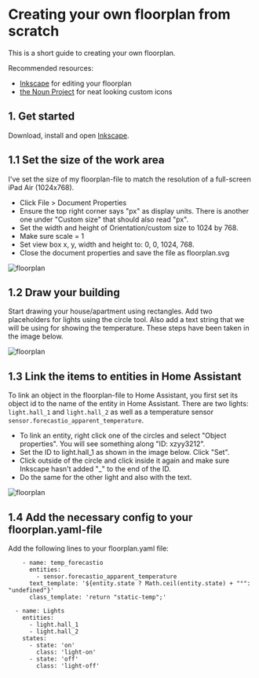 # Creating your own floorplan from scratch #

This is a short guide to creating your own floorplan.

Recommended resources:
- [Inkscape](https://inkscape.org/en/) for editing your floorplan
- [the Noun Project](https://thenounproject.com/) for neat looking custom icons

## 1. Get started
Download, install and open [Inkscape](https://inkscape.org/en/).

## 1.1 Set the size of the work area
I've set the size of my floorplan-file to match the resolution of a full-screen iPad Air (1024x768).
- Click File > Document Properties
- Ensure the top right corner says "px" as display units. There is another one under "Custom size" that should also read "px".
- Set the width and height of Orientation/custom size to 1024 by 768.
- Make sure scale = 1
- Set view box x, y, width and height to: 0, 0, 1024, 768.
- Close the document properties and save the file as floorplan.svg

![floorplan](https://github.com/ggravlingen/ha-floorplan/blob/master/tutorial_images/workearea_size.PNG)


## 1.2 Draw your building
Start drawing your house/apartment using rectangles. Add two placeholders for lights using the circle tool. Also add a text string that we will be using for showing the temperature. These steps have been taken in the image below.

![floorplan](https://github.com/ggravlingen/ha-floorplan/blob/master/tutorial_images/simple_plan.PNG)

## 1.3 Link the items to entities in Home Assistant
To link an object in the floorplan-file to Home Assistant, you first set its object id to the name of the entity in Home Assistant. There are two lights: ```light.hall_1``` and ```light.hall_2``` as well as a temperature sensor ```sensor.forecastio_apparent_temperature```.
- To link an entity, right click one of the circles and select "Object properties". You will see something along "ID: xzyy3212".
- Set the ID to light.hall_1 as shown in the image below. Click "Set".
- Click outside of the circle and click inside it again and make sure Inkscape hasn't added "_" to the end of the ID.
- Do the same for the other light and also with the text.

![floorplan](https://github.com/ggravlingen/ha-floorplan/blob/master/tutorial_images/object_properties.PNG)

## 1.4 Add the necessary config to your floorplan.yaml-file
Add the following lines to your floorplan.yaml file:

```
    - name: temp_forecastio
      entities:
        - sensor.forecastio_apparent_temperature
      text_template: '${entity.state ? Math.ceil(entity.state) + "°": "undefined"}'
      class_template: 'return "static-temp";'

  - name: Lights
    entities:
      - light.hall_1
      - light.hall_2
    states:
      - state: 'on'
        class: 'light-on'
      - state: 'off'
        class: 'light-off'
```
